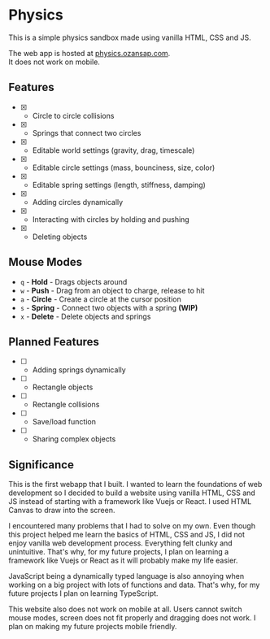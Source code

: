 # Physics

This is a simple physics sandbox made using vanilla HTML, CSS and JS.

The web app is hosted at [physics.ozansap.com](https://physics.ozansap.com). \
It does not work on mobile.

## Features
- [x] - Circle to circle collisions
- [x] - Springs that connect two circles
- [x] - Editable world settings (gravity, drag, timescale)
- [x] - Editable circle settings (mass, bounciness, size, color)
- [x] - Editable spring settings (length, stiffness, damping)
- [x] - Adding circles dynamically
- [x] - Interacting with circles by holding and pushing
- [x] - Deleting objects

## Mouse Modes
* `q` - **Hold** - Drags objects around
* `w` - **Push** - Drag from an object to charge, release to hit
* `a` - **Circle** - Create a circle at the cursor position
* `s` - **Spring** - Connect two objects with a spring **(WIP)**
* `x` - **Delete** - Delete objects and springs

## Planned Features
- [ ] - Adding springs dynamically
- [ ] - Rectangle objects
- [ ] - Rectangle collisions
- [ ] - Save/load function
- [ ] - Sharing complex objects

## Significance
This is the first webapp that I built. I wanted to learn the foundations of web development so I decided to build a website using vanilla HTML, CSS and JS instead of starting with a framework like Vuejs or React. I used HTML Canvas to draw into the screen.

I encountered many problems that I had to solve on my own. Even though this project helped me learn the basics of HTML, CSS and JS, I did not enjoy vanilla web development process. Everything felt clunky and unintuitive. That's why, for my future projects, I plan on learning a framework like Vuejs or React as it will probably make my life easier. 

JavaScript being a dynamically typed language is also annoying when working on a big project with lots of functions and data. That's why, for my future projects I plan on learning TypeScript.

This website also does not work on mobile at all. Users cannot switch mouse modes, screen does not fit properly and dragging does not work. I plan on making my future projects mobile friendly.
